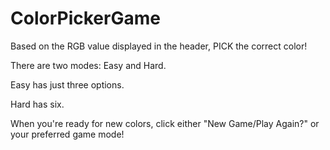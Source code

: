 # ColorPickerGame
<p>Based on the RGB value displayed in the header, PICK the correct color!</p>
<p>There are two modes: Easy and Hard.</p>
<p>Easy has just three options.</p>
<p>Hard has six.</p>
<p>When you're ready for new colors, click either "New Game/Play Again?" or your preferred game mode!</p>
